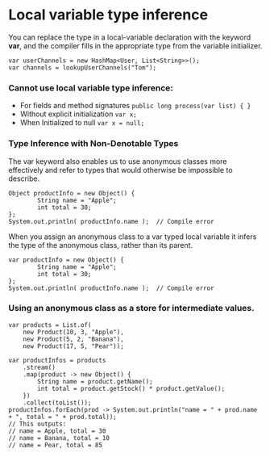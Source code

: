 # Local variable type inference
You can replace the type in a local-variable declaration with the keyword __var__, and the compiler fills in the appropriate type from the variable initializer.
```
var userChannels = new HashMap<User, List<String>>();
var channels = lookupUserChannels("Tom");
```

### Cannot use local variable type inference:
* For fields and method signatures `public long process(var list) { }`
* Without explicit initialization `var x;`
* When Initialized to null `var x = null;`

### Type Inference with Non-Denotable Types

The var keyword also enables us to use anonymous classes more effectively and refer to types that would otherwise be impossible to describe.
```
Object productInfo = new Object() {
        String name = "Apple";
        int total = 30;
};
System.out.println( productInfo.name );  // Compile error
```

When you assign an anonymous class to a var typed local variable it infers the type of the anonymous class, rather than its parent.
```
var productInfo = new Object() {
        String name = "Apple";
        int total = 30;
};
System.out.println( productInfo.name );  // Compile error
```

### Using an anonymous class as a store for intermediate values. 

```
var products = List.of(
    new Product(10, 3, "Apple"),
    new Product(5, 2, "Banana"),
    new Product(17, 5, "Pear"));
    
var productInfos = products
    .stream()
    .map(product -> new Object() {
        String name = product.getName();
        int total = product.getStock() * product.getValue();
    })
    .collect(toList());
productInfos.forEach(prod -> System.out.println("name = " + prod.name + ", total = " + prod.total));
// This outputs:
// name = Apple, total = 30
// name = Banana, total = 10
// name = Pear, total = 85
```
